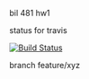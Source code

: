 bil 481 hw1


status for travis

[![Build Status](https://travis-ci.com/tdgaffaroglu/bil481hw1.svg?branch=main)](https://travis-ci.com/tdgaffaroglu/bil481hw1)

branch feature/xyz 